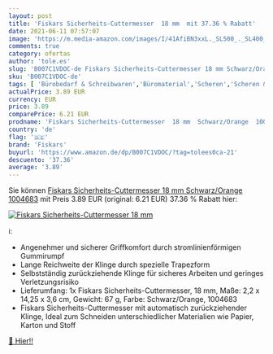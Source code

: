 ```yaml
---
layout: post
title: 'Fiskars Sicherheits-Cuttermesser  18 mm  mit 37.36 % Rabatt'
date: 2021-06-11 07:57:07
image: 'https://m.media-amazon.com/images/I/41AfiBN3xxL._SL500_._SL400_.jpg'
comments: true
category: ofertas
author: 'tole.es'
slug: 'B007C1VDOC-de Fiskars Sicherheits-Cuttermesser 18 mm Schwarz/Orange 1004683'
sku: 'B007C1VDOC-de'
tags: [ 'Bürobedarf & Schreibwaren','Büromaterial','Scheren','Scheren & Schneidemaschinen','fiskars', ]
actualPrice: 3.89 EUR
currency: EUR
price: 3.89
comparePrice: 6.21 EUR
prodname: 'Fiskars Sicherheits-Cuttermesser  18 mm  Schwarz/Orange  1004683'
country: 'de'
flag: '🇩🇪'
brand: 'Fiskars'
buyurl: 'https://www.amazon.de/dp/B007C1VDOC/?tag=tolees0ca-21'
descuento: '37.36'
average: '3.89'
---
```


Sie können [Fiskars Sicherheits-Cuttermesser  18 mm  Schwarz/Orange  1004683](https://www.amazon.de/dp/B007C1VDOC/?tag=tolees0ca-21) mit Preis 3.89 EUR (original: 6.21 EUR) 37.36 % Rabatt hier:

[![Fiskars Sicherheits-Cuttermesser  18 mm ](https://m.media-amazon.com/images/I/41AfiBN3xxL._SL500_._SL400_.jpg)](https://www.amazon.de/dp/B007C1VDOC/?tag=tolees0ca-21)

ℹ️:

- Angenehmer und sicherer Griffkomfort durch stromlinienförmigen Gummirumpf
- Lange Reichweite der Klinge durch spezielle Trapezform
- Selbstständig zurückziehende Klinge für sicheres Arbeiten und geringes Verletzungsrisiko
- Lieferumfang: 1x Fiskars Sicherheits-Cuttermesser, 18 mm, Maße: 2,2 x 14,25 x 3,6 cm, Gewicht: 67 g, Farbe: Schwarz/Orange, 1004683
- Fiskars Sicherheits-Cuttermesser mit automatisch zurückziehender Klinge, Ideal zum Schneiden unterschiedlicher Materialien wie Papier, Karton und Stoff

[🛒 Hier!!](https://www.amazon.de/dp/B007C1VDOC/?tag=tolees0ca-21)
